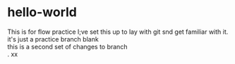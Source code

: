 # hello-world
This is for flow practice
I;ve set this up to lay with git snd get familiar with it.
it's just a practice branch
blank  
this is a second set of changes to branch  
.
xx
